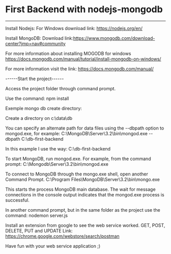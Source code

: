 # First Backend with nodejs-mongodb

---------------------------------------

Install Nodejs:
For Windows download link: https://nodejs.org/en/

Install MongoDB:
Download link:https://www.mongodb.com/download-center?jmp=nav#community

For more information about installing MOGODB for windows
https://docs.mongodb.com/manual/tutorial/install-mongodb-on-windows/

For more information visit the link: https://docs.mongodb.com/manual/

------Start the project------

Access the project folder through command prompt.

Use the command: npm install

Exemple mongo db create directory: 

Create a directory on c:\data\db

You can specify an alternate path for data files using the --dbpath option to mongod.exe, for example:
C:\MongoDB\Server\3.2\bin\mongod.exe --dbpath C:\db-first-backend

In this example I use the way: C:\db-first-backend

To start MongoDB, run mongod.exe. For example, from the command prompt: C:\Mongodb\Server\3.2\bin\mongod.exe

To connect to MongoDB through the mongo.exe shell, open another Command Prompt.
C:\Program Files\MongoDB\Server\3.2\bin\mongo.exe

This starts the process MongoDB main database. The wait for message connections in the console output indicates that the mongod.exe process is successful.

In another command prompt, but in the same folder as the project use the command: nodemon server.js


Install an extension from google to see the web service worked. GET, POST, DELETE, PUT and UPDATE
Link: https://chrome.google.com/webstore/search/postman


Have fun with your web service application ;)
 


